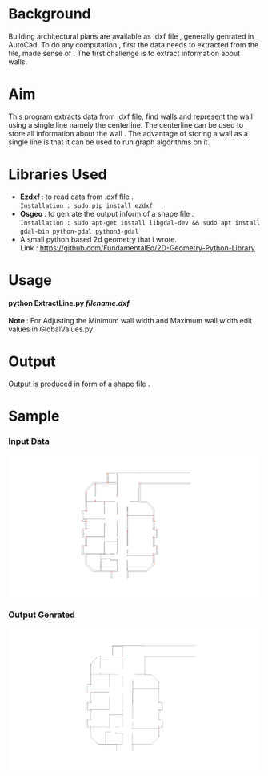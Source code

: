 # Background

Building architectural plans are available as .dxf file , generally genrated in
AutoCad. To do any computation , first the data needs to extracted from the file,
made sense of . The first challenge is to extract information about walls.
<br>
# Aim
This program extracts data from .dxf file, find walls and represent the wall using
a single line namely the centerline. The centerline can be used to store all
information about the wall . The advantage of storing a wall as a single line
is that it can be used to run graph algorithms on it.
<br>
# Libraries Used
* <b> Ezdxf </b> : to read data from .dxf file .
        <br>
        `Installation : sudo pip install ezdxf`
* <b> Osgeo </b> : to genrate the output inform of a shape file .
        <br>
        `Installation : sudo apt-get install libgdal-dev &&
                        sudo apt install gdal-bin python-gdal python3-gdal`
        <br>
* A small python based 2d geometry that i wrote.
  <br> Link  : https://github.com/FundamentalEq/2D-Geometry-Python-Library

# Usage
#### python ExtractLine.py  <i> filename.dxf </i>
<b> Note </b> : For Adjusting the Minimum wall width and Maximum wall width edit values in GlobalValues.py

# Output
Output is produced in form of a shape file .

# Sample


### Input Data

![Input Data](https://github.com/FundamentalEq/Extraction-of-data-from-dxf-files/blob/master/Code/Mycode/TestResult/Images/Input.png)


### Output Genrated
![Input Data](https://github.com/FundamentalEq/Extraction-of-data-from-dxf-files/blob/master/Code/Mycode/TestResult/Images/Output.png)

